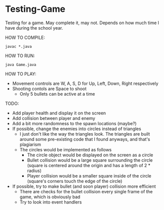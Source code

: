 # Testing-Game
Testing for a game. May complete it, may not. Depends on how much time I have during the school year. 

HOW TO COMPILE:
```console
javac *.java
```

HOW TO RUN:
```console
java Game.java
```

HOW TO PLAY:
 - Movement controls are W, A, S, D for Up, Left, Down, Right respectively
 - Shooting contols are Space to shoot
    - Only 5 bullets can be active at a time


TODO:
 - Add player health and display it on the screen
 - Add collision between player and enemy
 - Add a bit more randomness to the spawn locations (maybe?)
 - If possible, change the enemies into circles instead of triangles
    - I just don't like the way the triangles look. The triangles are built around some pre-existing code that I found anyways, and that's plagiarism
    - The circles would be implemented as follows
        - The circle object would be displayed on the screen as a circle
        - Bullet collision would be a large square surrounding the circle (square is centered around the origin and has a length of 2 * radius)
        - Player collision would be a smaller square inside of the circle (square's corners touch the edge of the circle)
 - If possible, try to make bullet (and soon player) collision more efficient
    - There are checks for the bullet collision every single frame of the game, which is obviously bad
    - Try to look into event handlers 
